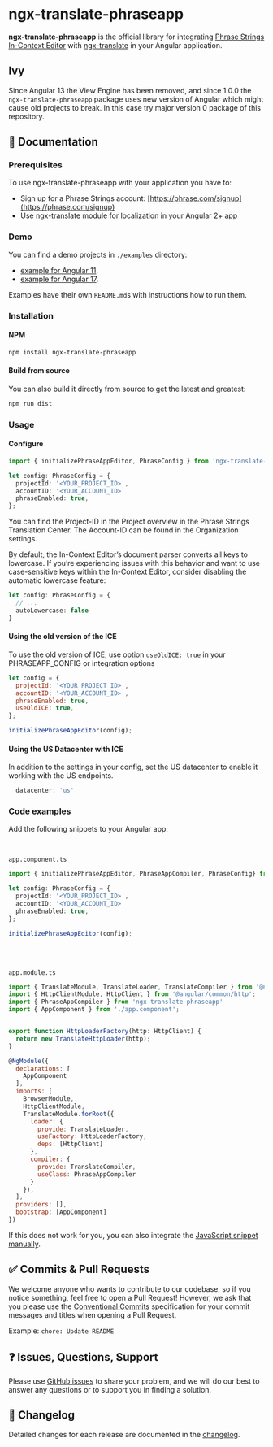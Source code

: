 # ngx-translate-phraseapp

**ngx-translate-phraseapp** is the official library for integrating [Phrase Strings In-Context Editor](https://support.phrase.com/hc/en-us/articles/5784095916188-In-Context-Editor-Strings) with [ngx-translate](https://github.com/ngx-translate/core) in your Angular application.


## Ivy
Since Angular 13 the View Engine has been removed, and since 1.0.0 the `ngx-translate-phraseapp` package uses new version of Angular which might cause old projects to break. In this case try major version 0 package of this repository.

## :scroll: Documentation

### Prerequisites

To use ngx-translate-phraseapp with your application you have to:

* Sign up for a Phrase Strings account: [https://phrase.com/signup](https://phrase.com/signup)
* Use [ngx-translate](https://github.com/ngx-translate/core) module for localization in your Angular 2+ app

### Demo

You can find a demo projects in `./examples` directory:
- [example for Angular 11](https://github.com/phrase/ngx-translate-phraseapp/tree/master/examples/angular11). 
- [example for Angular 17](https://github.com/phrase/ngx-translate-phraseapp/tree/master/examples/angular17).
 
Examples have their own `README.md`s with instructions how to run them.

### Installation

#### NPM

```bash
npm install ngx-translate-phraseapp
```

#### Build from source

You can also build it directly from source to get the latest and greatest:

```bash
npm run dist
```

### Usage

#### Configure

```ts
import { initializePhraseAppEditor, PhraseConfig } from 'ngx-translate-phraseapp';

let config: PhraseConfig = {
  projectId: '<YOUR_PROJECT_ID>',
  accountID: '<YOUR_ACCOUNT_ID>'
  phraseEnabled: true,
};
```

You can find the Project-ID in the Project overview in the Phrase Strings Translation Center. The Account-ID can be found in the Organization settings.

By default, the In-Context Editor’s document parser converts all keys to lowercase. If you’re experiencing issues with this behavior and want to use case-sensitive keys within the In-Context Editor, consider disabling the automatic lowercase feature:

```ts
let config: PhraseConfig = {
  // ...
  autoLowercase: false
}
```

#### Using the old version of the ICE
To use the old version of ICE, use option `useOldICE: true` in your PHRASEAPP_CONFIG or integration options
```js
let config = {
  projectId: '<YOUR_PROJECT_ID>',
  accountID: '<YOUR_ACCOUNT_ID>',
  phraseEnabled: true,
  useOldICE: true,
};

initializePhraseAppEditor(config);
```


#### Using the US Datacenter with ICE

In addition to the settings in your config, set the US datacenter to enable it working with the US endpoints.
```js
  datacenter: 'us'
```

### Code examples

Add the following snippets to your Angular app:

<br>

`app.component.ts`

```ts
import { initializePhraseAppEditor, PhraseAppCompiler, PhraseConfig} from 'ngx-translate-phraseapp'

let config: PhraseConfig = {
  projectId: '<YOUR_PROJECT_ID>',
  accountID: '<YOUR_ACCOUNT_ID>'
  phraseEnabled: true,
};

initializePhraseAppEditor(config);
```
<br>
<br>

`app.module.ts`

```js
import { TranslateModule, TranslateLoader, TranslateCompiler } from '@ngx-translate/core';
import { HttpClientModule, HttpClient } from '@angular/common/http';
import { PhraseAppCompiler } from 'ngx-translate-phraseapp'
import { AppComponent } from './app.component';


export function HttpLoaderFactory(http: HttpClient) {
  return new TranslateHttpLoader(http);
}

@NgModule({
  declarations: [
    AppComponent
  ],
  imports: [
    BrowserModule,
    HttpClientModule,
    TranslateModule.forRoot({
      loader: {
        provide: TranslateLoader,
        useFactory: HttpLoaderFactory,
        deps: [HttpClient]
      },
      compiler: {
        provide: TranslateCompiler,
        useClass: PhraseAppCompiler
      }
    }),
  ],
  providers: [],
  bootstrap: [AppComponent]
})
```

If this does not work for you, you can also integrate the [JavaScript snippet manually](https://help.phrase.com/help/integrate-in-context-editor-into-any-web-framework).

## :white_check_mark: Commits & Pull Requests

We welcome anyone who wants to contribute to our codebase, so if you notice something, feel free to open a Pull Request! However, we ask that you please use the [Conventional Commits](https://www.conventionalcommits.org/en/v1.0.0/) specification for your commit messages and titles when opening a Pull Request.

Example: `chore: Update README`

## :question: Issues, Questions, Support

Please use [GitHub issues](https://github.com/phrase/ngx-translate-phraseapp/issues) to share your problem, and we will do our best to answer any questions or to support you in finding a solution.

## :memo: Changelog

Detailed changes for each release are documented in the [changelog](https://github.com/phrase/ngx-translate-phraseapp/releases).
